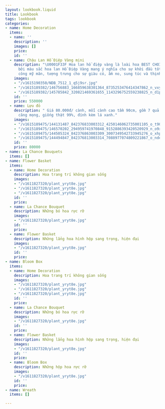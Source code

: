```yaml
---
layout: lookbook.liquid
title: Lookbook
tags: lookbook
categories:
- name: Home Decoration
  items:
  - name: ''
    description: ''
    images: []
    price: 
    id: ''
  - name: Chậu Lan Hồ Điệp Vàng mini
    description: "\U0001F33F Hoa lan hồ điệp vàng là loài hoa BEST CHOICE ngày TẾT
      bởi màu sắc hoa lan Hồ Điệp Vàng mang ý nghĩa cho sự khởi đầu tốt đẹp, thành
      công mỹ mãn, tượng trưng cho sự giàu có, ấm no, sung túc và thịnh vượng. "
    images:
    - "/v1615190350/NDB_7512_1_q5j9sr.jpg"
    - "/v1615189382/146756883_166859638301364_8735253476414347862_n_vxyl86.jpg"
    - "/v1615189382/145785842_320821469361655_1143296752559238825_n_d1pz7g.jpg"
    id: ''
    price: 550000
  - name: Lựu đỏ
    description: " Giá 80.000đ/ cành, mỗi cành cao tầm 90cm, gồm 7 quả lựu lớn nhỏ
      căng mọng, giống thật 99%, đính kèm lá xanh."
    images:
    - "/v1615189475/144131487_842376833003312_4250146062735001105_o_t90ko3.jpg"
    - "/v1615189475/146570202_294959741970848_9152886393420520929_n_o9xfx4.jpg"
    - "/v1615189475/144505324_842376863003309_3007349542733945276_o_xhpkkc.jpg"
    - "/v1615189475/144494847_842376813003314_7088977074809221867_o_ndeikg.jpg"
    id: ''
    price: 80000
- name: La Chance Bouquets
  items: []
- name: Flower Basket
  items:
  - name: Home Decoration
    description: Hoa trang trí không gian sống
    images:
    - "/v1611827320/plant_yryt8e.jpg"
    - "/v1611827320/plant_yryt8e.jpg"
    - "/v1611827320/plant_yryt8e.jpg"
    id: ''
    price: 
  - name: La Chance Bouquet
    description: Những bó hoa rực rỡ
    images:
    - "/v1611827320/plant_yryt8e.jpg"
    id: ''
    price: 
  - name: Flower Basket
    description: Những lẳng hoa hình hộp sang trọng, hiện đại
    images:
    - "/v1611827320/plant_yryt8e.jpg"
    id: ''
    price: 
- name: Bloom Box
  items:
  - name: Home Decoration
    description: Hoa trang trí không gian sống
    images:
    - "/v1611827320/plant_yryt8e.jpg"
    - "/v1611827320/plant_yryt8e.jpg"
    - "/v1611827320/plant_yryt8e.jpg"
    id: ''
    price: 
  - name: La Chance Bouquet
    description: Những bó hoa rực rỡ
    images:
    - "/v1611827320/plant_yryt8e.jpg"
    id: ''
    price: 
  - name: Flower Basket
    description: Những lẳng hoa hình hộp sang trọng, hiện đại
    images:
    - "/v1611827320/plant_yryt8e.jpg"
    id: ''
    price: 
  - name: Bloom Box
    description: Những hộp hoa rực rỡ
    images:
    - "/v1611827320/plant_yryt8e.jpg"
    id: ''
    price: 
- name: Wreath
  items: []

---
```

